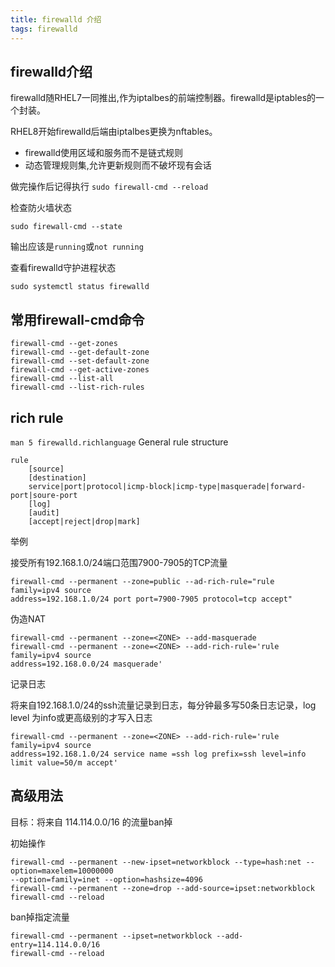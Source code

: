 ```yaml
---
title: firewalld 介绍
tags: firewalld
---
```


<!--more-->
## firewalld介绍
firewalld随RHEL7一同推出,作为iptalbes的前端控制器。firewalld是iptables的一个封装。

RHEL8开始firewalld后端由iptalbes更换为nftables。

- firewalld使用区域和服务而不是链式规则
- 动态管理规则集,允许更新规则而不破坏现有会话

做完操作后记得执行
`sudo firewall-cmd --reload`

检查防火墙状态
```
sudo firewall-cmd --state
```
输出应该是`running`或`not running`

查看firewalld守护进程状态
```
sudo systemctl status firewalld
```

## 常用firewall-cmd命令

```
firewall-cmd --get-zones
firewall-cmd --get-default-zone
firewall-cmd --set-default-zone
firewall-cmd --get-active-zones
firewall-cmd --list-all
firewall-cmd --list-rich-rules
```
## rich rule
`man 5 firewalld.richlanguage`
General rule structure
```
rule
	[source]
	[destination]
	service|port|protocol|icmp-block|icmp-type|masquerade|forward-port|soure-port
	[log]
	[audit]
	[accept|reject|drop|mark]
```
举例

接受所有192.168.1.0/24端口范围7900-7905的TCP流量
```
firewall-cmd --permanent --zone=public --ad-rich-rule="rule family=ipv4 source
address=192.168.1.0/24 port port=7900-7905 protocol=tcp accept"
```
伪造NAT
```
firewall-cmd --permanent --zone=<ZONE> --add-masquerade
firewall-cmd --permanent --zone=<ZONE> --add-rich-rule='rule family=ipv4 source
address=192.168.0.0/24 masquerade'
```
记录日志

将来自192.168.1.0/24的ssh流量记录到日志，每分钟最多写50条日志记录，log level
为info或更高级别的才写入日志
```
firewall-cmd --permanent --zone=<ZONE> --add-rich-rule='rule family=ipv4 source
address=192.168.1.0/24 service name =ssh log prefix=ssh level=info limit value=50/m accept'
```
## 高级用法
目标：将来自 114.114.0.0/16 的流量ban掉

初始操作
```
firewall-cmd --permanent --new-ipset=networkblock --type=hash:net --option=maxelem=10000000
--option=family=inet --option=hashsize=4096
firewall-cmd --permanent --zone=drop --add-source=ipset:networkblock
firewall-cmd --reload
```
ban掉指定流量
```
firewall-cmd --permanent --ipset=networkblock --add-entry=114.114.0.0/16
firewall-cmd --reload
```
